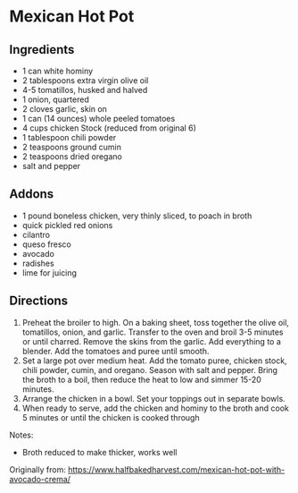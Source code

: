 Mexican Hot Pot
============

Ingredients
-----------
 * 1 can white hominy
 * 2 tablespoons extra virgin olive oil
 * 4-5 tomatillos, husked and halved
 * 1 onion, quartered
 * 2 cloves garlic, skin on
 * 1 can (14 ounces) whole peeled tomatoes
 * 4 cups chicken Stock (reduced from original 6)
 * 1 tablespoon chili powder
 * 2 teaspoons ground cumin
 * 2 teaspoons dried oregano
 * salt and pepper

Addons
-----------
 * 1 pound boneless chicken, very thinly sliced, to poach in broth
 * quick pickled red onions
 * cilantro
 * queso fresco
 * avocado
 * radishes
 * lime for juicing

Directions
-----------
 1. Preheat the broiler to high. On a baking sheet, toss together the olive oil, tomatillos, onion, and garlic. Transfer to the oven and broil 3-5 minutes or until charred. Remove the skins from the garlic. Add everything to a blender. Add the tomatoes and puree until smooth. 
 1. Set a large pot over medium heat. Add the tomato puree, chicken stock, chili powder, cumin, and oregano. Season with salt and pepper. Bring the broth to a boil, then reduce the heat to low and simmer 15-20 minutes. 
 1. Arrange the chicken in a bowl. Set your toppings out in separate bowls.
 1. When ready to serve, add the chicken and hominy to the broth and cook 5 minutes or until the chicken is cooked through

Notes:
 * Broth reduced to make thicker, works well

Originally from:
  https://www.halfbakedharvest.com/mexican-hot-pot-with-avocado-crema/
